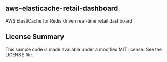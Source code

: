 ## aws-elasticache-retail-dashboard

AWS ElastiCache for Redis driven real-time retail dashboard

## License Summary

This sample code is made available under a modified MIT license. See the LICENSE file.
